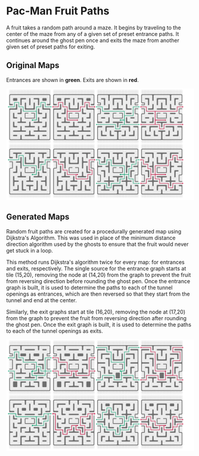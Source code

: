
# Pac-Man Fruit Paths

A fruit takes a random path around a maze.  It begins by traveling to the center of the maze from any of a given set of preset entrance paths.  It continues around the ghost pen once and exits the maze from another given set of preset paths for exiting.
    
## Original Maps

Entrances are shown in **green**.  Exits are shown in **red**.

<a href="./cookie_paths.png"><img src="./cookie_paths.png"/></a>

## Generated Maps

Random fruit paths are created for a procedurally generated map using Dijkstra's Algorithm.  This was used in place of the minimum distance direction algorithm used by the ghosts to ensure that the fruit would never get stuck in a loop.  

This method runs Dijkstra's algorithm twice for every map: for entrances and exits, respectively.  The single source for the entrance graph starts at tile (15,20), removing the node at (14,20) from the graph to prevent the fruit from reversing direction before rounding the ghost pen. Once the entrance graph is built, it is used to determine the paths to each of the tunnel openings as entrances, which are then reversed so that they start from the tunnel and end at the center.

Similarly, the exit graphs start at tile (16,20), removing the node at (17,20) from the graph to prevent the fruit from reversing direction after rounding the ghost pen.  Once the exit graph is built, it is used to determine the paths to each of the tunnel openings as exits.

<a href="./mspac_paths.png"><img src="./mspac_paths.png"/></a>
